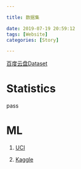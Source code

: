 ```yaml
---

title: 数据集

date: 2019-07-19 20:59:12
tags: [Website]
categories: [Story]

---
```


[百度云盘Dataset](https://pan.baidu.com/s/1gAFZ9gSf4pHJBt5W6_PgPQ "提取码: gxk4")

# Statistics

pass

# ML

1. [UCI](http://archive.ics.uci.edu/ml/datasets.php "UC Irvine Machine Learning Repository")

2. [Kaggle](https://www.kaggle.com/datasets "Kaggle")
